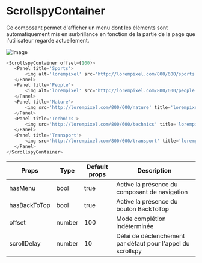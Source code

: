 # ScrollspyContainer

Ce composant permet d'afficher un menu dont les éléments sont automatiquement mis en surbrillance en fonction de la partie de la page que l'utilisateur regarde actuellement.

![Image](https://github.com/get-focus/focus-components/blob/doc-input-radio/src/scrollspy-container/example/capture.png?raw=true)


```javascript
<ScrollspyContainer offset={100}>
   <Panel title='Sports'>
       <img alt='lorempixel' src='http://lorempixel.com/800/600/sports' title='lorempixel' />
   </Panel>
   <Panel title='People'>
       <img alt='lorempixel' src='http://lorempixel.com/800/600/people' title='lorempixel' />
   </Panel>
   <Panel title='Nature'>
       <img src='http://lorempixel.com/800/600/nature' title='lorempixel' alt='lorempixel' />
   </Panel>
   <Panel title='Technics'>
       <img src='http://lorempixel.com/800/600/technics' title='lorempixel' alt='lorempixel' />
   </Panel>
   <Panel title='Transport'>
       <img src='http://lorempixel.com/800/600/transport' title='lorempixel' alt='lorempixel' />
   </Panel>
</ScrollspyContainer>
```

| Props | Type | Default props | Description |
|---|---|---|---|
| hasMenu | bool | true | Active la présence du composant de navigation |
| hasBackToTop | bool | true | Active la présence du bouton BackToTop |
| offset | number | 100 | Mode complétion indéterminée |
| scrollDelay | number | 10 | Délai de déclenchement par défaut pour l'appel du scrollspy |

